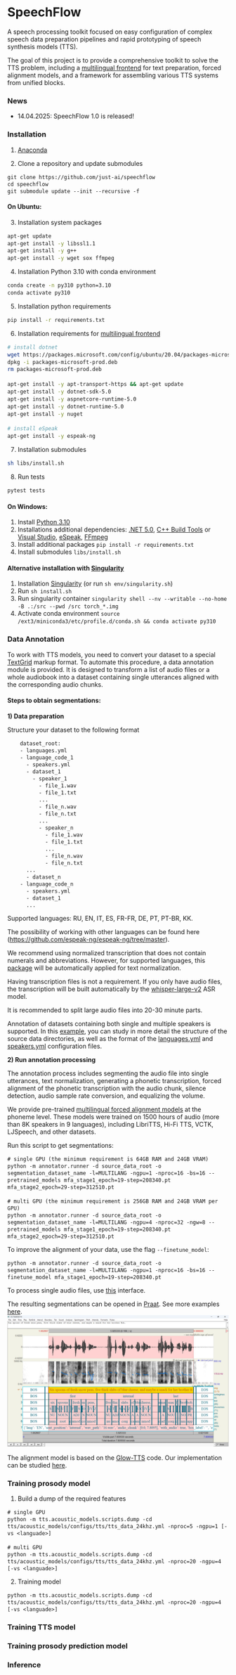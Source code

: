 # SpeechFlow

A speech processing toolkit focused on easy configuration of complex speech data preparation pipelines and rapid prototyping of speech synthesis models (TTS).

The goal of this project is to provide a comprehensive toolkit to solve the TTS problem, including a [multilingual frontend](https://github.com/just-ai/multilingual-text-parser) for text preparation, forced alignment models, and a framework for assembling various TTS systems from unified blocks.

### News

- 14.04.2025: SpeechFlow 1.0 is released!

### Installation

1. [Anaconda](https://www.anaconda.com/)

2. Clone a repository and update submodules

```
git clone https://github.com/just-ai/speechflow
cd speechflow
git submodule update --init --recursive -f
```

#### On Ubuntu:

3. Installation system packages

```bash
apt-get update
apt-get install -y libssl1.1
apt-get install -y g++
apt-get install -y wget sox ffmpeg
```

4. Installation Python 3.10 with conda environment

```bash
conda create -n py310 python=3.10
conda activate py310
```

5. Installation python requirements

```bash
pip install -r requirements.txt
```

6. Installation requirements for [multilingual frontend](https://github.com/just-ai/multilingual-text-parser)

```bash
# install dotnet
wget https://packages.microsoft.com/config/ubuntu/20.04/packages-microsoft-prod.deb -O packages-microsoft-prod.deb
dpkg -i packages-microsoft-prod.deb
rm packages-microsoft-prod.deb

apt-get install -y apt-transport-https && apt-get update
apt-get install -y dotnet-sdk-5.0
apt-get install -y aspnetcore-runtime-5.0
apt-get install -y dotnet-runtime-5.0
apt-get install -y nuget

# install eSpeak
apt-get install -y espeak-ng
```

7. Installation submodules

```bash
sh libs/install.sh
```

8. Run tests

```bash
pytest tests
```

#### On Windows:

1. Install [Python 3.10](https://repo.anaconda.com/miniconda/Miniconda3-py310_24.5.0-0-Windows-x86_64.exe)
2. Installations additional dependencies:
[.NET 5.0](https://dotnet.microsoft.com/en-us/download/dotnet/5.0),
[C++ Build Tools](https://visualstudio.microsoft.com/ru/visual-cpp-build-tools/) or
[Visual Studio](https://visualstudio.microsoft.com/ru/downloads/),
[eSpeak](https://github.com/espeak-ng/espeak-ng),
[FFmpeg](https://github.com/icedterminal/ffmpeg-installer)
3. Install additional packages `pip install -r requirements.txt`
4. Install submodules  `libs/install.sh`

#### Alternative installation with [Singularity](https://docs.sylabs.io/guides/main/user-guide/#)

1. Installation [Singularity](https://docs.sylabs.io/guides/3.11/admin-guide/installation.html) (or run `sh env/singularity.sh`)
2. Run `sh install.sh`
3. Run singularity container `singularity shell --nv --writable --no-home -B .:/src --pwd /src torch_*.img`
4. Activate conda environment `source /ext3/miniconda3/etc/profile.d/conda.sh && conda activate py310`


### Data Annotation

To work with TTS models, you need to convert your dataset to a special [TextGrid](https://www.fon.hum.uva.nl/praat/manual/TextGrid_file_formats.html) markup format.
To automate this procedure, a data annotation module is provided.
It is designed to transform a list of audio files or a whole audiobook into a dataset containing single utterances aligned with the corresponding audio chunks.

#### Steps to obtain segmentations:

**1) Data preparation**

   Structure your dataset to the following format

        dataset_root:
        - languages.yml
        - language_code_1
          - speakers.yml
          - dataset_1
            - speaker_1
              - file_1.wav
              - file_1.txt
              ...
              - file_n.wav
              - file_n.txt
              ...
              - speaker_n
                - file_1.wav
                - file_1.txt
                ...
                - file_n.wav
                - file_n.txt
          ...
          - dataset_n
        - language_code_n
          - speakers.yml
          - dataset_1
          ...

Supported languages: RU, EN, IT, ES, FR-FR, DE, PT, PT-BR, KK.

The possibility of working with other languages can be found here (https://github.com/espeak-ng/espeak-ng/tree/master).

We recommend using normalized transcription that does not contain numerals and abbreviations.
However, for supported languages, this [package](https://github.com/just-ai/multilingual-text-parser) will be automatically applied for text normalization.

Having transcription files is not a requirement.
If you only have audio files, the transcription will be built automatically by the [whisper-large-v2](https://huggingface.co/openai/whisper-large-v2) ASR model.

It is recommended to split large audio files into 20-30 minute parts.

Annotation of datasets containing both single and multiple speakers is supported.
In this [example](examples/simple_datasets/speech/SRC), you can study in more detail the structure of the source data directories, as well as the format of the [languages.yml](examples/simple_datasets/speech/SRC/languages.yml) and [speakers.yml](examples/simple_datasets/speech/SRC/EN/speakers.yml) configuration files.

**2) Run annotation processing**

The annotation process includes segmenting the audio file into single utterances, text normalization, generating a phonetic transcription, forced alignment of the phonetic transcription with the audio chunk, silence detection, audio sample rate conversion, and equalizing the volume.

We provide pre-trained [multilingual forced alignment models](https://huggingface.co/IlyaKalinovskiy/multilingual-forced-alignment/tree/main/mfa_v1.0) at the phoneme level. These models were trained on 1500 hours of audio (more than 8K speakers in 9 languages), including LibriTTS, Hi-Fi TTS, VCTK, LJSpeech, and other datasets.

Run this script to get segmentations:
```
# single GPU (the minimum requirement is 64GB RAM and 24GB VRAM)
python -m annotator.runner -d source_data_root -o segmentation_dataset_name -l=MULTILANG -ngpu=1 -nproc=16 -bs=16 --pretrained_models mfa_stage1_epoch=19-step=208340.pt mfa_stage2_epoch=29-step=312510.pt

# multi GPU (the minimum requirement is 256GB RAM and 24GB VRAM per GPU)
python -m annotator.runner -d source_data_root -o segmentation_dataset_name -l=MULTILANG -ngpu=4 -nproc=32 -ngw=8 --pretrained_models mfa_stage1_epoch=19-step=208340.pt mfa_stage2_epoch=29-step=312510.pt
```

To improve the alignment of your data, use the flag `--finetune_model`:
```
python -m annotator.runner -d source_data_root -o segmentation_dataset_name -l=MULTILANG -ngpu=1 -nproc=16 -bs=16 --finetune_model mfa_stage1_epoch=19-step=208340.pt
```

To process single audio files, use [this](annotator/eval_interface.py) interface.

The resulting segmentations can be opened in [Praat](https://www.fon.hum.uva.nl/praat/).
See more examples [here](examples/simple_datasets/speech/SEGS).
![segmentation_example](docs/images/segmentation_example.jpg)

The alignment model is based on the [Glow-TTS](https://github.com/jaywalnut310/glow-tts) code.
Our implementation can be studied [here](tts/forced_alignment/model/glow_tts.py).

### Training prosody model

1. Build a dump of the required features

```
# single GPU
python -m tts.acoustic_models.scripts.dump -cd tts/acoustic_models/configs/tts/tts_data_24khz.yml -nproc=5 -ngpu=1 [-vs <languade>]

# multi GPU
python -m tts.acoustic_models.scripts.dump -cd tts/acoustic_models/configs/tts/tts_data_24khz.yml -nproc=20 -ngpu=4 [-vs <languade>]
```

2. Training model
```
python -m tts.acoustic_models.scripts.dump -cd tts/acoustic_models/configs/tts/tts_data_24khz.yml -nproc=20 -ngpu=4 [-vs <languade>]
```



### Training TTS model


### Training prosody prediction model


### Inference
